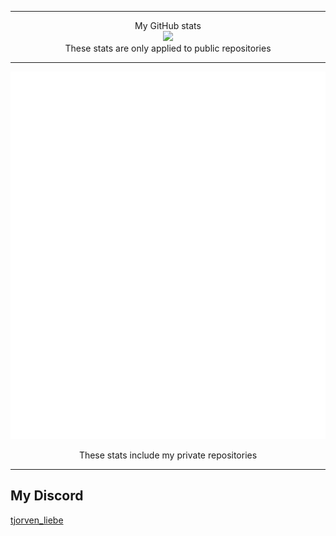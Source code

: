 <hr/>
<p align="center">My GitHub stats<br/><img src="https://github-profile-trophy.vercel.app/?username=Tjorven-Liebe&theme=darkhub&column=4&margin-w=15&margin-h=15"><br/>These stats are only applied to public repositories</p>
<hr/>
<img src="https://github.com/Tjorven-Liebe/github-stats/blob/master/generated/overview.svg#gh-dark-mode-only" align="right"/>
<img src="https://github.com/Tjorven-Liebe/github-stats/blob/master/generated/languages.svg#gh-dark-mode-only"/>
<p align="center">These stats include my private repositories</p>
<hr/>
<h2>My Discord</h2>
<a href="https://discord.com/users/428284027519369217" target="_blank">tjorven_liebe</a>
